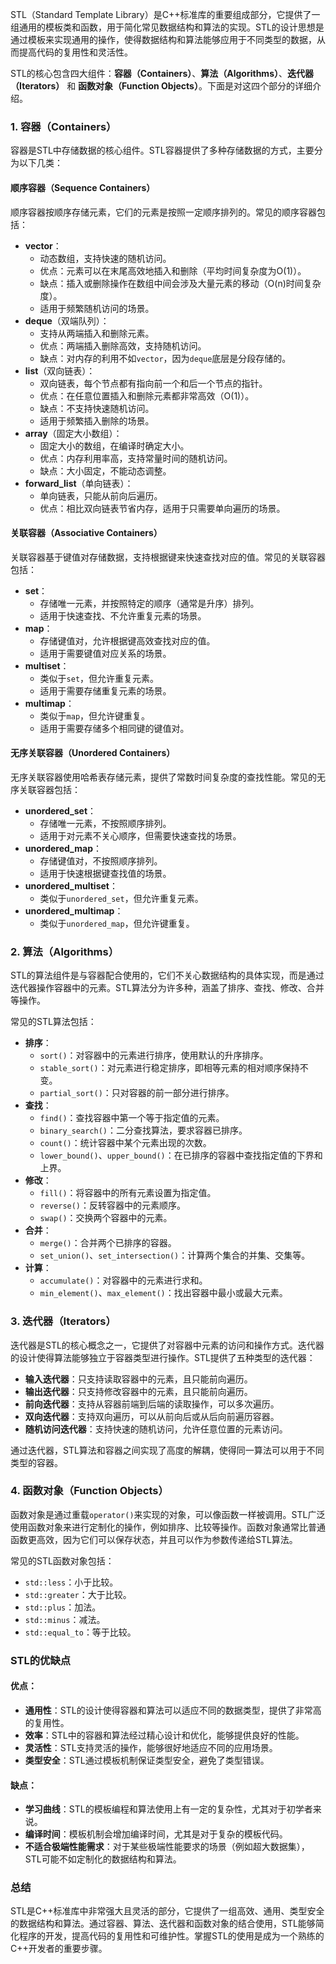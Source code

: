 STL（Standard Template Library）是C++标准库的重要组成部分，它提供了一组通用的模板类和函数，用于简化常见数据结构和算法的实现。STL的设计思想是通过模板来实现通用的操作，使得数据结构和算法能够应用于不同类型的数据，从而提高代码的复用性和灵活性。

STL的核心包含四大组件：**容器（Containers）**、**算法（Algorithms）**、**迭代器（Iterators）** 和 **函数对象（Function Objects）**。下面是对这四个部分的详细介绍。

### 1. **容器（Containers）**

容器是STL中存储数据的核心组件。STL容器提供了多种存储数据的方式，主要分为以下几类：

#### 顺序容器（Sequence Containers）

顺序容器按顺序存储元素，它们的元素是按照一定顺序排列的。常见的顺序容器包括：

- **vector**：
  - 动态数组，支持快速的随机访问。
  - 优点：元素可以在末尾高效地插入和删除（平均时间复杂度为O(1)）。
  - 缺点：插入或删除操作在数组中间会涉及大量元素的移动（O(n)时间复杂度）。
  - 适用于频繁随机访问的场景。
- **deque**（双端队列）：
  - 支持从两端插入和删除元素。
  - 优点：两端插入删除高效，支持随机访问。
  - 缺点：对内存的利用不如`vector`，因为`deque`底层是分段存储的。
- **list**（双向链表）：
  - 双向链表，每个节点都有指向前一个和后一个节点的指针。
  - 优点：在任意位置插入和删除元素都非常高效（O(1)）。
  - 缺点：不支持快速随机访问。
  - 适用于频繁插入删除的场景。
- **array**（固定大小数组）：
  - 固定大小的数组，在编译时确定大小。
  - 优点：内存利用率高，支持常量时间的随机访问。
  - 缺点：大小固定，不能动态调整。
- **forward_list**（单向链表）：
  - 单向链表，只能从前向后遍历。
  - 优点：相比双向链表节省内存，适用于只需要单向遍历的场景。

#### 关联容器（Associative Containers）

关联容器基于键值对存储数据，支持根据键来快速查找对应的值。常见的关联容器包括：

- **set**：
  - 存储唯一元素，并按照特定的顺序（通常是升序）排列。
  - 适用于快速查找、不允许重复元素的场景。
- **map**：
  - 存储键值对，允许根据键高效查找对应的值。
  - 适用于需要键值对应关系的场景。
- **multiset**：
  - 类似于`set`，但允许重复元素。
  - 适用于需要存储重复元素的场景。
- **multimap**：
  - 类似于`map`，但允许键重复。
  - 适用于需要存储多个相同键的键值对。

#### 无序关联容器（Unordered Containers）

无序关联容器使用哈希表存储元素，提供了常数时间复杂度的查找性能。常见的无序关联容器包括：

- **unordered_set**：
  - 存储唯一元素，不按照顺序排列。
  - 适用于对元素不关心顺序，但需要快速查找的场景。
- **unordered_map**：
  - 存储键值对，不按照顺序排列。
  - 适用于快速根据键查找值的场景。
- **unordered_multiset**：
  - 类似于`unordered_set`，但允许重复元素。
- **unordered_multimap**：
  - 类似于`unordered_map`，但允许键重复。

### 2. **算法（Algorithms）**

STL的算法组件是与容器配合使用的，它们不关心数据结构的具体实现，而是通过迭代器操作容器中的元素。STL算法分为许多种，涵盖了排序、查找、修改、合并等操作。

常见的STL算法包括：

- **排序**：
  - `sort()`：对容器中的元素进行排序，使用默认的升序排序。
  - `stable_sort()`：对元素进行稳定排序，即相等元素的相对顺序保持不变。
  - `partial_sort()`：只对容器的前一部分进行排序。
- **查找**：
  - `find()`：查找容器中第一个等于指定值的元素。
  - `binary_search()`：二分查找算法，要求容器已排序。
  - `count()`：统计容器中某个元素出现的次数。
  - `lower_bound()`、`upper_bound()`：在已排序的容器中查找指定值的下界和上界。
- **修改**：
  - `fill()`：将容器中的所有元素设置为指定值。
  - `reverse()`：反转容器中的元素顺序。
  - `swap()`：交换两个容器中的元素。
- **合并**：
  - `merge()`：合并两个已排序的容器。
  - `set_union()`、`set_intersection()`：计算两个集合的并集、交集等。
- **计算**：
  - `accumulate()`：对容器中的元素进行求和。
  - `min_element()`、`max_element()`：找出容器中最小或最大元素。

### 3. **迭代器（Iterators）**

迭代器是STL的核心概念之一，它提供了对容器中元素的访问和操作方式。迭代器的设计使得算法能够独立于容器类型进行操作。STL提供了五种类型的迭代器：

- **输入迭代器**：只支持读取容器中的元素，且只能前向遍历。
- **输出迭代器**：只支持修改容器中的元素，且只能前向遍历。
- **前向迭代器**：支持从容器前端到后端的读取操作，可以多次遍历。
- **双向迭代器**：支持双向遍历，可以从前向后或从后向前遍历容器。
- **随机访问迭代器**：支持快速的随机访问，允许任意位置的元素访问。

通过迭代器，STL算法和容器之间实现了高度的解耦，使得同一算法可以用于不同类型的容器。

### 4. **函数对象（Function Objects）**

函数对象是通过重载`operator()`来实现的对象，可以像函数一样被调用。STL广泛使用函数对象来进行定制化的操作，例如排序、比较等操作。函数对象通常比普通函数更高效，因为它们可以保存状态，并且可以作为参数传递给STL算法。

常见的STL函数对象包括：

- `std::less`：小于比较。
- `std::greater`：大于比较。
- `std::plus`：加法。
- `std::minus`：减法。
- `std::equal_to`：等于比较。

### STL的优缺点

#### 优点：

- **通用性**：STL的设计使得容器和算法可以适应不同的数据类型，提供了非常高的复用性。
- **效率**：STL中的容器和算法经过精心设计和优化，能够提供良好的性能。
- **灵活性**：STL支持灵活的操作，能够很好地适应不同的应用场景。
- **类型安全**：STL通过模板机制保证类型安全，避免了类型错误。

#### 缺点：

- **学习曲线**：STL的模板编程和算法使用上有一定的复杂性，尤其对于初学者来说。
- **编译时间**：模板机制会增加编译时间，尤其是对于复杂的模板代码。
- **不适合极端性能需求**：对于某些极端性能要求的场景（例如超大数据集），STL可能不如定制化的数据结构和算法。

### 总结

STL是C++标准库中非常强大且灵活的部分，它提供了一组高效、通用、类型安全的数据结构和算法。通过容器、算法、迭代器和函数对象的结合使用，STL能够简化程序的开发，提高代码的复用性和可维护性。掌握STL的使用是成为一个熟练的C++开发者的重要步骤。